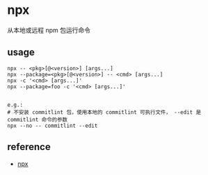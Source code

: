 # npx
从本地或远程 npm 包运行命令


## usage
```
npx -- <pkg>[@<version>] [args...]
npx --package=<pkg>[@<version>] -- <cmd> [args...]
npx -c '<cmd> [args...]'
npx --package=foo -c '<cmd> [args...]'


e.g.:
# 不安装 commitlint 包，使用本地的 commitlint 可执行文件， --edit 是 commitlint 命令的参数
npx --no -- commitlint --edit
```


## reference
- [npx](https://docs.npmjs.com/cli/v10/commands/npx)
